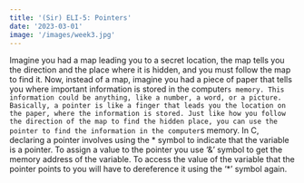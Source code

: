 ```yaml
---
title: '(Sir) ELI-5: Pointers'
date: '2023-03-01'
image: '/images/week3.jpg'
---
```

Imagine you had a map leading you to a secret location, the map tells you the direction and the place where it is hidden, and you must follow the map to find it. Now, instead of a map, imagine you had a piece of paper that tells you where important information is stored in the computer`s memory. This information could be anything, like a number, a word, or a picture.
Basically, a pointer is like a finger that leads you the location on the paper, where the information is stored. Just like how you follow the direction of the map to find the hidden place, you can use the pointer to find the information in the computer`s memory.
In C, declaring a pointer involves using the * symbol to indicate that the variable is a pointer. To assign a value to the pointer you use ‘&’ symbol to get the memory address of the variable. To access the value of the variable that the pointer points to you will have to dereference it using the ‘*’ symbol again. 